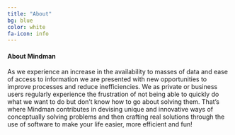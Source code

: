 ```yaml
---
title: "About"
bg: blue
color: white
fa-icon: info
---
```


#### About Mindman
As we experience an increase in the availability to masses of data and ease of access to information we are presented with new opportunities to improve processes and reduce inefficiencies. We as private or business users regularly experience the frustration of not being able to quickly do what we want to do but don’t know how to go about solving them. That’s where Mindman contributes in devising unique and innovative ways of conceptually solving problems and then crafting real solutions through the use of software to make your life easier, more efficient and fun! 
